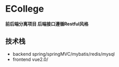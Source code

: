 # ECollege
#### 前后端分离项目 后端接口遵循Restful风格
## 技术栈

- backend  spring/springMVC/mybatis/redis/mysql
- frontend   vue2.0/
